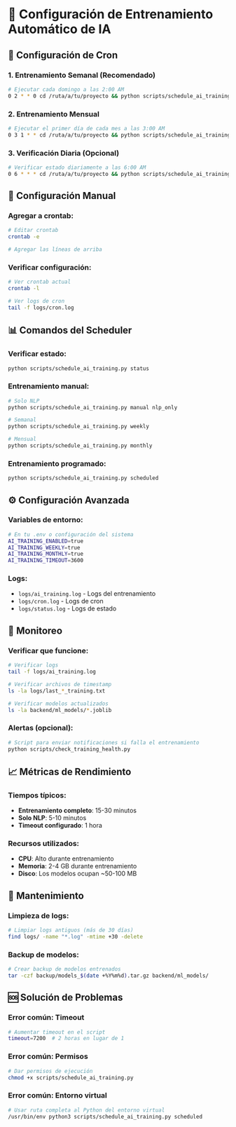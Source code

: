 # 🤖 Configuración de Entrenamiento Automático de IA

## 📅 Configuración de Cron

### 1. **Entrenamiento Semanal (Recomendado)**
```bash
# Ejecutar cada domingo a las 2:00 AM
0 2 * * 0 cd /ruta/a/tu/proyecto && python scripts/schedule_ai_training.py scheduled >> logs/cron.log 2>&1
```

### 2. **Entrenamiento Mensual**
```bash
# Ejecutar el primer día de cada mes a las 3:00 AM
0 3 1 * * cd /ruta/a/tu/proyecto && python scripts/schedule_ai_training.py scheduled >> logs/cron.log 2>&1
```

### 3. **Verificación Diaria (Opcional)**
```bash
# Verificar estado diariamente a las 6:00 AM
0 6 * * * cd /ruta/a/tu/proyecto && python scripts/schedule_ai_training.py status >> logs/status.log 2>&1
```

## 🔧 Configuración Manual

### Agregar a crontab:
```bash
# Editar crontab
crontab -e

# Agregar las líneas de arriba
```

### Verificar configuración:
```bash
# Ver crontab actual
crontab -l

# Ver logs de cron
tail -f logs/cron.log
```

## 📊 Comandos del Scheduler

### Verificar estado:
```bash
python scripts/schedule_ai_training.py status
```

### Entrenamiento manual:
```bash
# Solo NLP
python scripts/schedule_ai_training.py manual nlp_only

# Semanal
python scripts/schedule_ai_training.py weekly

# Mensual
python scripts/schedule_ai_training.py monthly
```

### Entrenamiento programado:
```bash
python scripts/schedule_ai_training.py scheduled
```

## ⚙️ Configuración Avanzada

### Variables de entorno:
```bash
# En tu .env o configuración del sistema
AI_TRAINING_ENABLED=true
AI_TRAINING_WEEKLY=true
AI_TRAINING_MONTHLY=true
AI_TRAINING_TIMEOUT=3600
```

### Logs:
- `logs/ai_training.log` - Logs del entrenamiento
- `logs/cron.log` - Logs de cron
- `logs/status.log` - Logs de estado

## 🚨 Monitoreo

### Verificar que funcione:
```bash
# Verificar logs
tail -f logs/ai_training.log

# Verificar archivos de timestamp
ls -la logs/last_*_training.txt

# Verificar modelos actualizados
ls -la backend/ml_models/*.joblib
```

### Alertas (opcional):
```bash
# Script para enviar notificaciones si falla el entrenamiento
python scripts/check_training_health.py
```

## 📈 Métricas de Rendimiento

### Tiempos típicos:
- **Entrenamiento completo**: 15-30 minutos
- **Solo NLP**: 5-10 minutos
- **Timeout configurado**: 1 hora

### Recursos utilizados:
- **CPU**: Alto durante entrenamiento
- **Memoria**: 2-4 GB durante entrenamiento
- **Disco**: Los modelos ocupan ~50-100 MB

## 🔄 Mantenimiento

### Limpieza de logs:
```bash
# Limpiar logs antiguos (más de 30 días)
find logs/ -name "*.log" -mtime +30 -delete
```

### Backup de modelos:
```bash
# Crear backup de modelos entrenados
tar -czf backup/models_$(date +%Y%m%d).tar.gz backend/ml_models/
```

## 🆘 Solución de Problemas

### Error común: Timeout
```bash
# Aumentar timeout en el script
timeout=7200  # 2 horas en lugar de 1
```

### Error común: Permisos
```bash
# Dar permisos de ejecución
chmod +x scripts/schedule_ai_training.py
```

### Error común: Entorno virtual
```bash
# Usar ruta completa al Python del entorno virtual
/usr/bin/env python3 scripts/schedule_ai_training.py scheduled
``` 
